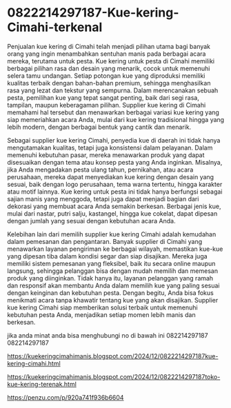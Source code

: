 # 0822214297187-Kue-kering-Cimahi-terkenal
Penjualan kue kering di Cimahi telah menjadi pilihan utama bagi banyak orang yang ingin menambahkan sentuhan manis pada berbagai acara mereka, terutama untuk pesta. Kue kering untuk pesta di Cimahi memiliki berbagai pilihan rasa dan desain yang menarik, cocok untuk memenuhi selera tamu undangan. Setiap potongan kue yang diproduksi memiliki kualitas terbaik dengan bahan-bahan premium, sehingga menghasilkan rasa yang lezat dan tekstur yang sempurna. Dalam merencanakan sebuah pesta, pemilihan kue yang tepat sangat penting, baik dari segi rasa, tampilan, maupun keberagaman pilihan. Supplier kue kering di Cimahi memahami hal tersebut dan menawarkan berbagai variasi kue kering yang siap memeriahkan acara Anda, mulai dari kue kering tradisional hingga yang lebih modern, dengan berbagai bentuk yang cantik dan menarik.

Sebagai supplier kue kering Cimahi, penyedia kue di daerah ini tidak hanya mengutamakan kualitas, tetapi juga konsistensi dalam pelayanan. Dalam memenuhi kebutuhan pasar, mereka menawarkan produk yang dapat disesuaikan dengan tema atau konsep pesta yang Anda inginkan. Misalnya, jika Anda mengadakan pesta ulang tahun, pernikahan, atau acara perusahaan, mereka dapat menyediakan kue kering dengan desain yang sesuai, baik dengan logo perusahaan, tema warna tertentu, hingga karakter atau motif lainnya. Kue kering untuk pesta ini tidak hanya berfungsi sebagai sajian manis yang menggoda, tetapi juga dapat menjadi bagian dari dekorasi yang membuat acara Anda semakin berkesan. Berbagai jenis kue, mulai dari nastar, putri salju, kastangel, hingga kue cokelat, dapat dipesan dengan jumlah yang sesuai dengan kebutuhan acara Anda.

Kelebihan lain dari memilih supplier kue kering Cimahi adalah kemudahan dalam pemesanan dan pengantaran. Banyak supplier di Cimahi yang menawarkan layanan pengiriman ke berbagai wilayah, memastikan kue-kue yang dipesan tiba dalam kondisi segar dan siap disajikan. Mereka juga memiliki sistem pemesanan yang fleksibel, baik itu secara online maupun langsung, sehingga pelanggan bisa dengan mudah memilih dan memesan produk yang diinginkan. Tidak hanya itu, layanan pelanggan yang ramah dan responsif akan membantu Anda dalam memilih kue yang paling sesuai dengan keinginan dan kebutuhan pesta. Dengan begitu, Anda bisa fokus menikmati acara tanpa khawatir tentang kue yang akan disajikan. Supplier kue kering Cimahi siap memberikan solusi terbaik untuk memenuhi kebutuhan pesta Anda, menjadikan setiap momen lebih manis dan berkesan.


jika anda minat anda bisa menghubungi no di bawah ini
 082214297187
 082214297187

https://kuekeringcimahimanis.blogspot.com/2024/12/0822214297187kue-kering-cimahi.html

https://kuekeringcimahimanis.blogspot.com/2024/12/0822214297187toko-kue-kering-terenak.html

https://penzu.com/p/920a741f936b6604
